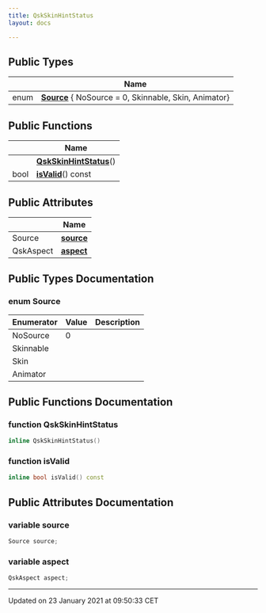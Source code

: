 ```yaml
---
title: QskSkinHintStatus
layout: docs

---
```





## Public Types

|                | Name           |
| -------------- | -------------- |
| enum| **[Source](/docs/classes/class_qsk_skin_hint_status/#enum-source)** { NoSource = 0, Skinnable, Skin, Animator} |

## Public Functions

|                | Name           |
| -------------- | -------------- |
| | **[QskSkinHintStatus](/docs/classes/class_qsk_skin_hint_status/#function-qskskinhintstatus)**() |
| bool | **[isValid](/docs/classes/class_qsk_skin_hint_status/#function-isvalid)**() const |

## Public Attributes

|                | Name           |
| -------------- | -------------- |
| Source | **[source](/docs/classes/class_qsk_skin_hint_status/#variable-source)**  |
| QskAspect | **[aspect](/docs/classes/class_qsk_skin_hint_status/#variable-aspect)**  |

## Public Types Documentation

### enum Source

| Enumerator | Value | Description |
| ---------- | ----- | ----------- |
| NoSource | 0|   |
| Skinnable | |   |
| Skin | |   |
| Animator | |   |




## Public Functions Documentation

### function QskSkinHintStatus

```cpp
inline QskSkinHintStatus()
```


### function isValid

```cpp
inline bool isValid() const
```


## Public Attributes Documentation

### variable source

```cpp
Source source;
```


### variable aspect

```cpp
QskAspect aspect;
```


-------------------------------

Updated on 23 January 2021 at 09:50:33 CET